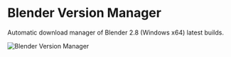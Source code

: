 # Blender Version Manager
Automatic download manager of Blender 2.8 (Windows x64) latest builds.

![Blender Version Manager](https://i.imgur.com/Qh0prka.png)
